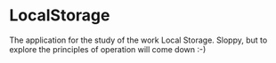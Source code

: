 # LocalStorage
 The application for the study of the work Local Storage.
 Sloppy, but to explore the principles of operation will come down :-)
